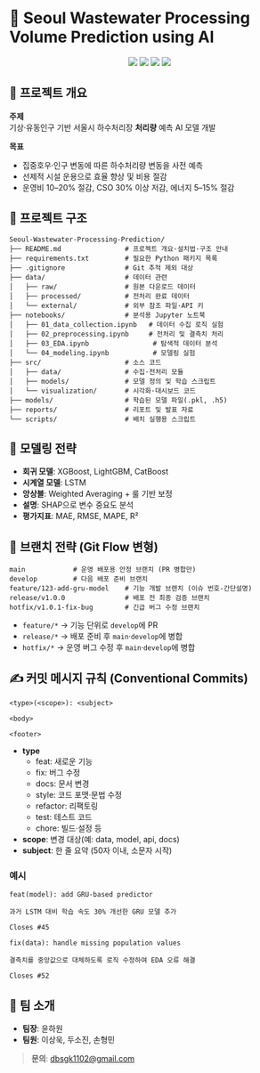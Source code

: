 # 🌊 Seoul Wastewater Processing Volume Prediction using AI

<div align="center"> <img src="https://img.shields.io/badge/Python-3776AB?style=flat-square&logo=Python&logoColor=white"/> <img src="https://img.shields.io/badge/TensorFlow-FF6F00?style=flat-square&logo=TensorFlow&logoColor=white"/> <img src="https://img.shields.io/badge/scikit--learn-F7931E?style=flat-square&logo=scikit-learn&logoColor=white"/> <img src="https://img.shields.io/badge/Pandas-150458?style=flat-square&logo=pandas&logoColor=white"/> </div>

## 🎯 프로젝트 개요  

**주제**  
기상·유동인구 기반 서울시 하수처리장 **처리량** 예측 AI 모델 개발

**목표**  
- 집중호우·인구 변동에 따른 하수처리량 변동을 사전 예측  
- 선제적 시설 운용으로 효율 향상 및 비용 절감  
- 운영비 10–20% 절감, CSO 30% 이상 저감, 에너지 5–15% 절감  

## 📂 프로젝트 구조  

```
Seoul-Wastewater-Processing-Prediction/
├── README.md                # 프로젝트 개요·설치법·구조 안내
├── requirements.txt         # 필요한 Python 패키지 목록
├── .gitignore               # Git 추적 제외 대상
├── data/                    # 데이터 관련
│   ├── raw/                 # 원본 다운로드 데이터
│   ├── processed/           # 전처리 완료 데이터
│   └── external/            # 외부 참조 파일·API 키
├── notebooks/               # 분석용 Jupyter 노트북
│   ├── 01_data_collection.ipynb   # 데이터 수집 로직 실험
│   ├── 02_preprocessing.ipynb     # 전처리 및 결측치 처리
│   ├── 03_EDA.ipynb                # 탐색적 데이터 분석
│   └── 04_modeling.ipynb           # 모델링 실험
├── src/                     # 소스 코드
│   ├── data/                # 수집·전처리 모듈
│   ├── models/              # 모델 정의 및 학습 스크립트
│   └── visualization/       # 시각화·대시보드 코드
├── models/                  # 학습된 모델 파일(.pkl, .h5)
├── reports/                 # 리포트 및 발표 자료
└── scripts/                 # 배치 실행용 스크립트
```

## 🔬 모델링 전략  

- **회귀 모델**: XGBoost, LightGBM, CatBoost  
- **시계열 모델**: LSTM  
- **앙상블**: Weighted Averaging + 룰 기반 보정  
- **설명**: SHAP으로 변수 중요도 분석  
- **평가지표**: MAE, RMSE, MAPE, R²  

## 🔀 브랜치 전략 (Git Flow 변형)  

```
main            # 운영 배포용 안정 브랜치 (PR 병합만)
develop         # 다음 배포 준비 브랜치
feature/123-add-gru-model    # 기능 개발 브랜치 (이슈 번호-간단설명)
release/v1.0.0               # 배포 전 최종 검증 브랜치
hotfix/v1.0.1-fix-bug        # 긴급 버그 수정 브랜치
```

- `feature/*` → 기능 단위로 `develop`에 PR  
- `release/*` → 배포 준비 후 `main`·`develop`에 병합  
- `hotfix/*` → 운영 버그 수정 후 `main`·`develop`에 병합

## ✍️ 커밋 메시지 규칙 (Conventional Commits)  

```
<type>(<scope>): <subject>

<body>

<footer>
```

- **type**  
  - feat: 새로운 기능  
  - fix: 버그 수정  
  - docs: 문서 변경  
  - style: 코드 포맷·문법 수정  
  - refactor: 리팩토링  
  - test: 테스트 코드  
  - chore: 빌드·설정 등
- **scope**: 변경 대상(예: data, model, api, docs)  
- **subject**: 한 줄 요약 (50자 이내, 소문자 시작)  

### 예시
```
feat(model): add GRU-based predictor

과거 LSTM 대비 학습 속도 30% 개선한 GRU 모델 추가

Closes #45
```

```
fix(data): handle missing population values

결측치를 중앙값으로 대체하도록 로직 수정하여 EDA 오류 해결

Closes #52
```

## 👥 팀 소개  

- **팀장**: 윤하원  
- **팀원**: 이상욱, 두소진, 손형민  

> **문의**: dbsgk1102@gmail.com  
